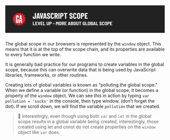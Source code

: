 # ![JavaScript Scope - Level Up - More About Global Scope](./assets/hero-more-about-global-scope.png)

The global scope in our browsers is represented by the `window` object. This means that it is at the top of the scope chain, and its properties are available to every function we write.

It is generally bad practice for our programs to create variables in the global scope, because this can overwrite data that is being used by JavaScript libraries, frameworks, or other routines.

Creating lots of global variables is known as “polluting the global scope." When we define a variable (or function) in the global scope, it becomes a property of the `window` object. We can see this in action by typing `var pollution = 'sucks'` in the console, then type window. (don’t forget the dot). If we scroll down, we will find the variable `pollution` that we created.

> 🧠 Interestingly, even though using both `var` and `let` in the global scope results in a global variable being created, interestingly, those created using let and const do not create properties on the `window` object like `var` does.